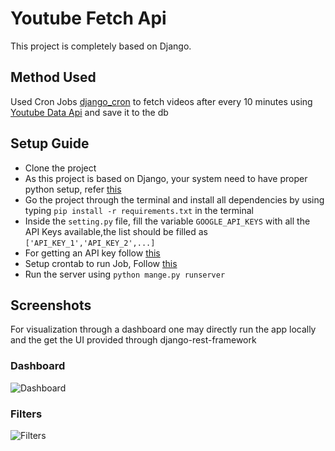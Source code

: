 # Youtube Fetch Api
This project is completely based on Django.

## Method Used
Used Cron Jobs [django_cron](https://django-cron.readthedocs.io/en/latest/introduction.html) to fetch videos after every 10 minutes using [Youtube Data Api](https://developers.google.com/youtube/v3/docs/search/list) and save it to the db

## Setup Guide
- Clone the project
- As this project is based on Django, your system need to have proper python setup, refer [this](https://www.python.org/downloads/)
- Go the project through the terminal and install all dependencies by using typing `pip install -r requirements.txt` in the terminal
- Inside the `setting.py` file, fill the variable `GOOGLE_API_KEYS` with all the API Keys available,the list should be filled as `['API_KEY_1','API_KEY_2',...]`
- For getting an API key follow [this](https://developers.google.com/youtube/v3/getting-started)
- Setup crontab to run Job, Follow [this](https://django-cron.readthedocs.io/en/latest/installation.html)
- Run the server using `python mange.py runserver`

## Screenshots
For visualization through a dashboard one may directly run the app locally and the get the UI provided through django-rest-framework

### Dashboard
![Dashboard](screenshot/dashboard.png)

### Filters
![Filters](screenshot/filters.png)